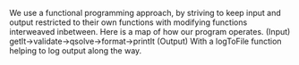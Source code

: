 We use a functional programming approach, by striving to keep input and output restricted to their own functions with modifying functions interweaved inbetween.
Here is a map of how our program operates.
(Input) getIt->validate->qsolve->format->printIt (Output)
With a logToFile function helping to log output along the way.

